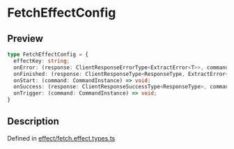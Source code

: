
      
# FetchEffectConfig

<div class="api-docs__section" data-reactroot="">

## Preview

</div><div class="api-docs__preview type" data-reactroot="">

```ts
type FetchEffectConfig = {
  effectKey: string; 
  onError: (response: ClientResponseErrorType<ExtractError<T>>, command: CommandInstance) => void; 
  onFinished: (response: ClientResponseType<ResponseType, ExtractError<T>>, command: CommandInstance) => void; 
  onStart: (command: CommandInstance) => void; 
  onSuccess: (response: ClientResponseSuccessType<ResponseType>, command: CommandInstance) => void; 
  onTrigger: (command: CommandInstance) => void; 
}
```

</div><div class="api-docs__section" data-reactroot="">

## Description

</div><div class="api-docs__description" data-reactroot=""><span class="api-docs__do-not-parse">



</span></div><div class="api-docs__definition" data-reactroot="">

Defined in [effect/fetch.effect.types.ts](https://github.com/BetterTyped/hyper-fetch/blob/089b54eb/packages/core/src/effect/fetch.effect.types.ts#L10)

</div>